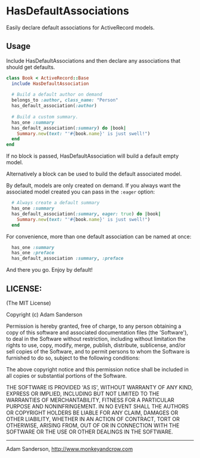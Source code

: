 HasDefaultAssociations
======================

Easily declare default associations for ActiveRecord models.

Usage
-----

Include HasDefaultAssociations and then declare any associations that should 
get defaults.

~~~ ruby
class Book < ActiveRecord::Base
  include HasDefaultAssociation
  
  # Build a default author on demand
  belongs_to :author, class_name: "Person"
  has_default_association(:author)
  
  # Build a custom summary.
  has_one :summary
  has_default_association(:summary) do |book|
    Summary.new(text: "'#{book.name}' is just swell!")
  end
end
~~~

If no block is passed, HasDefaultAssociation will build a default empty model.

Alternatively a block can be used to build the default associated model.

By default, models are only created on demand.  If you always want the 
associated model created you can pass in the `:eager` option:

~~~ ruby
  # Always create a default summary
  has_one :summary
  has_default_association(:summary, eager: true) do |book|
    Summary.new(text: "'#{book.name}' is just swell!")
  end
~~~

For convenience, more than one default association can be named at once:

~~~ ruby
  has_one :summary
  has_one :preface
  has_default_association :summary, :preface
~~~

And there you go.  Enjoy by default!

LICENSE:
--------

(The MIT License)

Copyright (c) Adam Sanderson

Permission is hereby granted, free of charge, to any person obtaining
a copy of this software and associated documentation files (the
'Software'), to deal in the Software without restriction, including
without limitation the rights to use, copy, modify, merge, publish,
distribute, sublicense, and/or sell copies of the Software, and to
permit persons to whom the Software is furnished to do so, subject to
the following conditions:

The above copyright notice and this permission notice shall be
included in all copies or substantial portions of the Software.

THE SOFTWARE IS PROVIDED 'AS IS', WITHOUT WARRANTY OF ANY KIND,
EXPRESS OR IMPLIED, INCLUDING BUT NOT LIMITED TO THE WARRANTIES OF
MERCHANTABILITY, FITNESS FOR A PARTICULAR PURPOSE AND NONINFRINGEMENT.
IN NO EVENT SHALL THE AUTHORS OR COPYRIGHT HOLDERS BE LIABLE FOR ANY
CLAIM, DAMAGES OR OTHER LIABILITY, WHETHER IN AN ACTION OF CONTRACT,
TORT OR OTHERWISE, ARISING FROM, OUT OF OR IN CONNECTION WITH THE
SOFTWARE OR THE USE OR OTHER DEALINGS IN THE SOFTWARE.


-----

Adam Sanderson, http://www.monkeyandcrow.com
